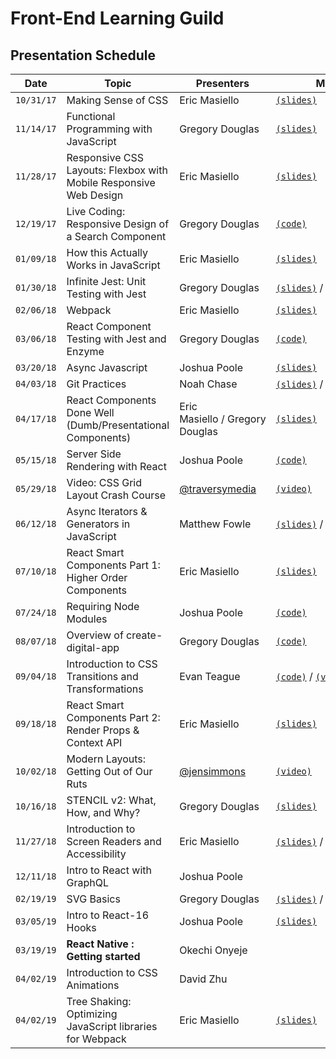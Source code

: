 # Front-End Learning Guild

## Presentation Schedule

| Date | Topic | Presenters | Materials |
| ---- | ----- | ---------- | --------- |
`10/31/17` | Making Sense of CSS | Eric Masiello | [`(slides)`](https://ericmasiello.github.io/front-end-learning-guild/01_css)
`11/14/17` | Functional Programming with JavaScript | Gregory Douglas | [`(slides)`](http://slides.com/unicode/functional-programming-in)
`11/28/17` | Responsive CSS Layouts: Flexbox with Mobile Responsive Web Design | Eric Masiello | [`(slides)`](https://ericmasiello.github.io/front-end-learning-guild/02_flexbox_rwd)
`12/19/17` | Live Coding: Responsive Design of a Search Component  | Gregory Douglas | [`(code)`](https://codepen.io/xgad/pen/YYwGpb)
`01/09/18` | How this Actually Works in JavaScript | Eric Masiello | [`(slides)`](https://ericmasiello.github.io/front-end-learning-guild/03_this_in_js)
`01/30/18` | Infinite Jest: Unit Testing with Jest | Gregory Douglas | [`(slides)`](http://slides.com/unicode/unit-testing-with-jest) / [`(code)`](https://github.com/GWShark0/jest-walkthrough)
`02/06/18` | Webpack | Eric Masiello | [`(slides)`](https://ericmasiello.github.io/front-end-learning-guild/04_webpack)
`03/06/18` | React Component Testing with Jest and Enzyme | Gregory Douglas | [`(code)`](https://github.com/GWShark0/jest-react-walkthrough)
`03/20/18` | Async Javascript | Joshua Poole | [`(slides)`](https://github.com/pooleparty/presentations/tree/master/async-javascript)
`04/03/18` | Git Practices | Noah Chase | [`(slides)`](https://www.scribd.com/document/401153578/Git-Practices) / [`(video)`](https://drive.google.com/file/d/1dQURhc6WSqM-w_7CY4pzu_tuGP6G-Qo0/view)
`04/17/18` | React Components Done Well (Dumb/Presentational Components) | Eric Masiello / Gregory Douglas | [`(slides)`](https://ericmasiello.github.io/front-end-learning-guild/react-components-done-well)
`05/15/18` | Server Side Rendering with React | Joshua Poole | [`(code)`](https://github.com/pooleparty/presentations/tree/master/react-server-side-rendering)
`05/29/18` | Video: CSS Grid Layout Crash Course | [@traversymedia](https://twitter.com/traversymedia) | [`(video)`](https://youtu.be/jV8B24rSN5o)
`06/12/18` | Async Iterators & Generators in JavaScript | Matthew Fowle | [`(slides)`](https://github.com/mfowlewebs/combining-async-iterators) / [`(code)`](https://github.com/mfowlewebs/async-iterator-muxer)
`07/10/18` | React Smart Components Part 1: Higher Order Components | Eric Masiello | [`(slides)`](https://ericmasiello.github.io/front-end-learning-guild/smart-components/index.html#/)
`07/24/18` | Requiring Node Modules | Joshua Poole | [`(code)`](https://github.com/pooleparty/presentations/tree/master/requiring-node-modules)
`08/07/18` | Overview of create-digital-app | Gregory Douglas | [`(code)`](https://github.com/websdev/create-digital-app)
`09/04/18` | Introduction to CSS Transitions and Transformations | Evan Teague | [`(code)`](https://github.com/evanteague/css-learning-app) / [`(video)`](https://vistaprint.zoom.us/recording/play/pQVTKi1nhwlDATAFR4OAbIYTbfOO3M3Z1ZtwlZffpyPz67xpG-3ihxWIQ34iBtNv)
`09/18/18` | React Smart Components Part 2: Render Props & Context API | Eric Masiello | [`(slides)`](https://slides.com/ericmasiello/react-render-props-and-context-api)
`10/02/18` | Modern Layouts: Getting Out of Our Ruts | [@jensimmons](https://twitter.com/jensimmons) | [`(video)`](https://youtu.be/jreccgYLfx8)
`10/16/18` | STENCIL v2: What, How, and Why? | Gregory Douglas | [`(slides)`](https://slides.com/unicode/stencil2)
`11/27/18` | Introduction to Screen Readers and Accessibility | Eric Masiello | [`(slides)`](https://slides.com/ericmasiello/accessible-component) / [`(video)`](https://vistaprint.zoom.us/recording/share/qxr8ylLgXd-Kx7qtZs0AXf4b5BpiU0qrPJvZB6IjKnSwIumekTziMw) / [`(code)`](https://github.com/ericmasiello/accessibility-demo)
`12/11/18` | Intro to React with GraphQL | Joshua Poole
`02/19/19` | SVG Basics | Gregory Douglas | [`(slides)`](https://slides.com/unicode/svg-basics) / [`(video)`](https://vistaprint.zoom.us/recording/play/DcGzAXbHJK5nzkDDAFoKaB6TgxrKa4PepFH-Ns0UxUEvJiGiDlqMDNqXCnibWHov)
`03/05/19` | Intro to React-16 Hooks | Joshua Poole | [`(slides)`](https://poole.haus/react-hooks)
`03/19/19` | **React Native : Getting started** | Okechi Onyeje
`04/02/19` | Introduction to CSS Animations | David Zhu
`04/02/19` | Tree Shaking: Optimizing JavaScript libraries for Webpack | Eric Masiello| [`(slides)`](https://slides.com/ericmasiello/tree-shaking)
